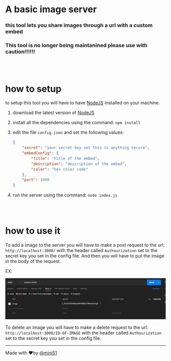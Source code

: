 # A basic image server
### this tool lets you share images through a url with a custom embed
### This tool is no longer being maintanined please use with caution!!!!!!
<br>
<br>

# how to setup 
to setup this tool you will have to have [NodeJS](https://nodejs.org) installed on your machine.
 
1. download the latest version of [NodeJS](https://nodejs.org)
2. install all the dependencies using the command: `npm install`
3. edit the file `config.json` and set the following values:

    ```json
    {
        "secret": "your secret key set this to anything secure", 
        "embedConfig": {
            "title": "title of the embed",
            "description": "description of the embed",
            "color": "hex color code"
        }, 
        "port": 3000
    }
    ```

4. run the server using the command: `node index.js`
<br>
<br>

# how to use it
To add a image to the server you will have to make a post request to the url: `http://localhost:3000/` with the header called `Authourization` set to the secret key you set in the config file. And then you will have to put the image in the body of the request. 

EX: 


![postman request](./md/example.png)

To delete an image you will have to make a delete request to the url: `http://localhost:3000/ID-OF-IMAGE` with the header called `Authourization` set to the secret key you set in the config file.

<hr>

Made with ❤️by [@mini51](https://github.com/mini51)

